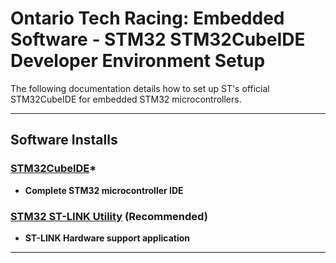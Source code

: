 # Ontario Tech Racing: Embedded Software - STM32 STM32CubeIDE Developer Environment Setup

The following documentation details how to set up ST's official STM32CubeIDE for embedded STM32
microcontrollers.

---

## Software Installs

### [STM32CubeIDE](https://www.st.com/en/development-tools/stm32cubeide.html)*

- **Complete STM32 microcontroller IDE**

### [STM32 ST-LINK Utility](https://www.st.com/en/development-tools/stsw-link004.html) (Recommended)

- **ST-LINK Hardware support application**

---
